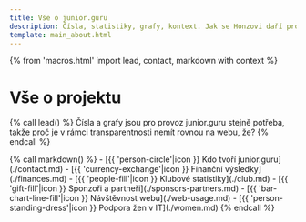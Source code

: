 ```yaml
---
title: Vše o junior.guru
description: Čísla, statistiky, grafy, kontext. Jak se Honzovi daří provozovat junior.guru?
template: main_about.html
---
```


{% from 'macros.html' import lead, contact, markdown with context %}

# Vše o projektu

{% call lead() %}
Čísla a grafy jsou pro provoz junior.guru stejně potřeba, takže proč je v rámci transparentnosti nemít rovnou na webu, že?
{% endcall %}

<div class="standout-top"><div class="topics topics-grid">
{% call markdown() %}
- [{{ 'person-circle'|icon }} Kdo tvoří junior.guru](./contact.md)
- [{{ 'currency-exchange'|icon }} Finanční výsledky](./finances.md)
- [{{ 'people-fill'|icon }} Klubové statistiky](./club.md)
- [{{ 'gift-fill'|icon }} Sponzoři a partneři](./sponsors-partners.md)
- [{{ 'bar-chart-line-fill'|icon }} Návštěvnost webu](./web-usage.md)
- [{{ 'person-standing-dress'|icon }} Podpora žen v IT](./women.md)
{% endcall %}
</div></div>
